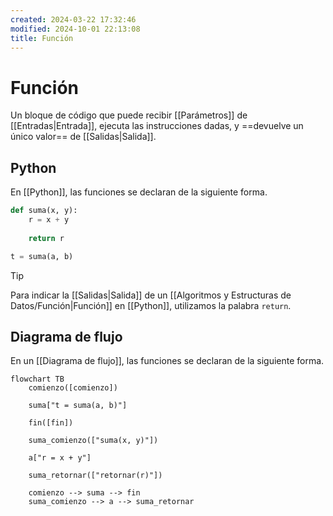 ```yaml
---
created: 2024-03-22 17:32:46
modified: 2024-10-01 22:13:08
title: Función
---
```


# Función

Un bloque de código que puede recibir [[Parámetros]] de [[Entradas|Entrada]], ejecuta las instrucciones dadas, y ==devuelve un único valor== de [[Salidas|Salida]].

## Python

En [[Python]], las funciones se declaran de la siguiente forma.

```python
def suma(x, y):
    r = x + y
    
    return r

t = suma(a, b)
```

> [!tip]
> Para indicar la [[Salidas|Salida]] de un [[Algoritmos y Estructuras de Datos/Función|Función]] en [[Python]], utilizamos la palabra `return`.

## Diagrama de flujo

En un [[Diagrama de flujo]], las funciones se declaran de la siguiente forma.

```mermaid
flowchart TB
    comienzo([comienzo])
        
    suma["t = suma(a, b)"]
    
	fin([fin])
    
	suma_comienzo(["suma(x, y)"])
    
    a["r = x + y"]
    
	suma_retornar(["retornar(r)"])
    
	comienzo --> suma --> fin
	suma_comienzo --> a --> suma_retornar
```
